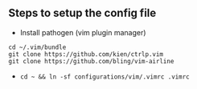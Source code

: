 ## Steps to setup the config file

* Install pathogen (vim plugin manager)
```
cd ~/.vim/bundle
git clone https://github.com/kien/ctrlp.vim
git clone https://github.com/bling/vim-airline
```
* `cd ~ && ln -sf configurations/vim/.vimrc .vimrc`
